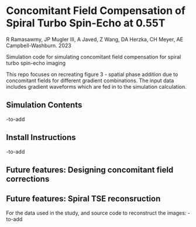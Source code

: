 # Concomitant Field Compensation of Spiral Turbo Spin-Echo at 0.55T
R Ramasawmy, JP Mugler III, A Javed, Z Wang, DA Herzka, CH Meyer, AE Campbell-Washburn. 2023

Simulation code for simulating concomitant field compensation for spiral turbo spin-echo imaging 

This repo focuses on recreating figure 3 - spatial phase addition due to concomitant fields for different gradient combinations.
The input data includes gradient waveforms which are fed in to the simulation calculation. 

## Simulation Contents
-to-add

## Install Instructions
-to-add

## Future features: Designing concomitant field corrections 

## Future features: Spiral TSE reconsruction 
For the data used in the study, and source code to reconstruct the images:
-to-add